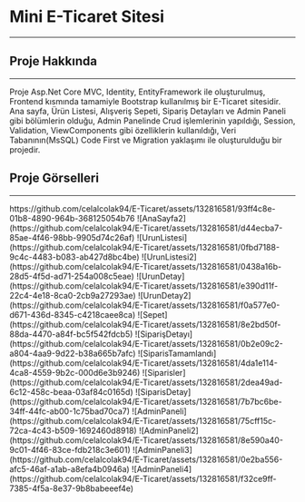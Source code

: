 <h1>Mini E-Ticaret Sitesi</h1>
<hr>
<h2>Proje Hakkında</h2>
<hr>
<p>
  Proje Asp.Net Core MVC, Identity, EntityFramework ile oluşturulmuş, Frontend kısmında tamamiyle Bootstrap kullanılmış bir E-Ticaret sitesidir.
  Ana sayfa, Ürün Listesi, Alışveriş Sepeti, Sipariş Detayları ve Admin Paneli gibi bölümlerin olduğu,
  Admin Panelinde Crud işlemlerinin yapıldığı, Session, Validation, ViewComponents gibi özelliklerin kullanıldığı,
  Veri Tabanının(MsSQL) Code First ve Migration yaklaşımı ile oluşturulduğu bir projedir.
</p>
<h2>Proje Görselleri</h2>
<hr>
https://github.com/celalcolak94/E-Ticaret/assets/132816581/93ff4c8e-01b8-4890-964b-368125054b76
![AnaSayfa2](https://github.com/celalcolak94/E-Ticaret/assets/132816581/d44ecba7-85ae-4f46-98bb-9905d74c26af)
![UrunListesi](https://github.com/celalcolak94/E-Ticaret/assets/132816581/0fbd7188-9c4c-4483-b083-ab427d8bc4be)
![UrunListesi2](https://github.com/celalcolak94/E-Ticaret/assets/132816581/0438a16b-28d5-4f5d-ad71-254a008c5eae)
![UrunDetay](https://github.com/celalcolak94/E-Ticaret/assets/132816581/e390d11f-22c4-4e18-8ca0-2cb9a27293ae)
![UrunDetay2](https://github.com/celalcolak94/E-Ticaret/assets/132816581/f0a577e0-d671-436d-8345-c4218caee8ca)
![Sepet](https://github.com/celalcolak94/E-Ticaret/assets/132816581/8e2bd50f-88da-4470-a84f-bc5f542fdcb5)
![SiparişDetayı](https://github.com/celalcolak94/E-Ticaret/assets/132816581/0b2e09c2-a804-4aa9-9d22-b38a665b7afc)
![SiparisTamamlandı](https://github.com/celalcolak94/E-Ticaret/assets/132816581/4da1e114-4ca8-4559-9b2c-000d6e3b9246)
![Siparisler](https://github.com/celalcolak94/E-Ticaret/assets/132816581/2dea49ad-6c12-458c-beaa-03af84c0165d)
![SiparisDetay](https://github.com/celalcolak94/E-Ticaret/assets/132816581/7b7bc6be-34ff-44fc-ab00-1c75bad70ca7)
![AdminPaneli](https://github.com/celalcolak94/E-Ticaret/assets/132816581/75cff15c-72ca-4c43-b509-1692460d8918)
![AdminPaneli2](https://github.com/celalcolak94/E-Ticaret/assets/132816581/8e590a40-9c01-4f46-83ce-fdb218c3e601)
![AdminPaneli3](https://github.com/celalcolak94/E-Ticaret/assets/132816581/0e2ba556-afc5-46af-a1ab-a8efa4b0946a)
![AdminPaneli4](https://github.com/celalcolak94/E-Ticaret/assets/132816581/f32ce9ff-7385-4f5a-8e37-9b8babeeef4e)
